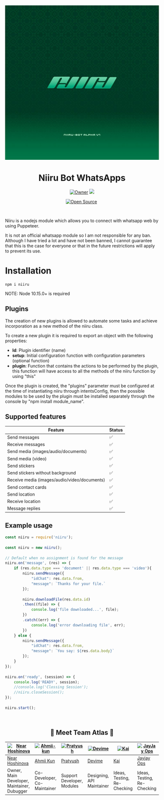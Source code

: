 <p align="center">
<a href="https://github.com/GarudaID/niiru-whatsapp-bot">
    <img src="https://raw.githubusercontent.com/GarudaID/niiru-whatsapp-bot/main/niiru-bot.jpg">
  </a>
	
<h1 align="center"> Niiru Bot WhatsApps
</h1>

<p align="center">
<a href="https://github.com/GarudaID"><img title="Owner" src="https://img.shields.io/badge/Owner-GarudaID-white.svg?style=for-the-badge&logo=github" width="170px"></a>

 <a href="https://github.com/GarudaID/niiru-whatsapp-bot/blob/main/LICENSE">
  
<img src='https://img.shields.io/github/license/GarudaID/niiru-whatsapp-bot?color=%231e81b0&style=for-the-badge' width="114px">

<p align="center">
<a href="https://github.com/FantoX001"><img title="Open Source" src="https://img.shields.io/badge/Open%20Source-YES-green.svg?style=for-the-badge" width="150px"></a>
<a href="https://github.com/FantoX001"><img title="" src="https://img.shields.io/badge/Maintained-YES-green.svg?style=for-the-badge" width="143px"></a>
</p>
<br>

Niiru is a nodejs module which allows you to connect with whatsapp web by using Puppeteer.

It is not an official whatsapp module so I am not responsible for any ban. Although I have tried a lot and have not been banned, I cannot guarantee that this is the case for everyone or that in the future restrictions will apply to prevent its use.

# Installation

    npm i niiru

NOTE: Node 10.15.0+ is required

## Plugins 

The creation of new plugins is allowed to automate some tasks and achieve incorporation as a new method of the niiru class.

To create a new plugin it is required to export an object with the following properties:

 - **Id**: Plugin identifier (name)
 - **setup**: Initial configuration function with configuration parameters (optional function)
 - **plugin**: Function that contains the actions to be performed by the plugin, this function will have access to all the methods of the niiru function by using "this"

Once the plugin is created, the "plugins" parameter must be configured at the time of instantiating niiru through intentsConfig, then the possible modules to be used by the plugin must be installed separately through the console by "npm install module_name".

## Supported features

| Feature  | Status |
| ------------- | ------------- |
| Send messages  | ✅  |
| Receive messages  | ✅  |
| Send media (images/audio/documents)  | ✅  |
| Send media (video)  | ✅  |
| Send stickers | ✅ |
| Send stickers without background | ✅ |
| Receive media (images/audio/video/documents)  | ✅  |
| Send contact cards | ✅ |
| Send location | ✅ |
| Receive location | ✅ | 
| Message replies | ✅ |

## Example usage

```js
const niiru = require('niiru');

const niiru = new niiru();

// Default when no assignment is found for the message
niiru.on('message', (res) => {
    if (res.data.type === 'document' || res.data.type === 'video'){
        niiru.sendMessage({
            "idChat": res.data.from,
            "message": `Thanks for your file.`
        });

        niiru.downloadFile(res.data.id)
        .then((file) => {
            console.log('file downloaded...', file);
        })
        .catch((err) => {
            console.log('error downloading file', err);
        })
    } else {
        niiru.sendMessage({
            "idChat": res.data.from,
            "message": `You say: ${res.data.body}`
        });
    }
});

niiru.on('ready', (session) => {
	console.log('READY', session);
    //console.log('Clossing Session');
    //niiru.closeSession();
});

niiru.start(); 
```
	
<br>
	 
<h2 align="center">🔰 Meet Team Atlas 🔰
</h2>

[![Near Hoshinova](https://avatars.githubusercontent.com/u/48685463?v=4)](https://github.com/GarudaID)  | [![Ahmii-kun](https://github.com/Ahmii-kun.png)](https://github.com/Ahmii-kun) | [![Pratyush](https://github.com/pratyush4932.png)](https://github.com/pratyush4932) | [![Devime](https://github.com/Devime69.png)](https://github.com/Devime69) | [![Kai](https://github.com/Kai0071.png)](https://github.com/Kai0071) | [![JayJay Ops](https://github.com/jayjay-ops.png)](https://github.com/jayjay-ops)
----|----|----|----|----|----
[Near Hoshinova](https://github.com/GarudaID)  | [Ahmii Kun](https://github.com/Ahmii-kun) | [Pratyush](https://github.com/pratyush4932) | [Devime](https://github.com/Devime69) | [Kai](https://github.com/Kai0071) | [Jayjay Ops](https://github.com/jayjay-ops)
Owner, Main Developer, Maintainer, Dubugger  | Co-Developer, Co-Maintainer | Support Developer, Modules | Designing, API Maintainer | Ideas, Testing, Re-Checking | Ideas, Testing, Re-Checking
